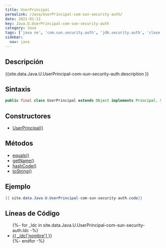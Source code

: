 ```yaml
---
title: UserPrincipal
permalink: /Java/UserPrincipal-com-sun-security-auth/
date: 2021-01-11
key: Java.U.UserPrincipal-com-sun-security-auth
category: Java
tags: ['java se', 'com.sun.security.auth', 'jdk.security.auth', 'clase java', 'Java 1.6']
sidebar: 
  nav: java
---
```


## Descripción
{{site.data.Java.U.UserPrincipal-com-sun-security-auth.description }}

## Sintaxis
~~~java
public final class UserPrincipal extends Object implements Principal, Serializable
~~~

## Constructores
* [UserPrincipal()](/Java/UserPrincipal-com-sun-security-auth/UserPrincipal/)

## Métodos
* [equals()](/Java/UserPrincipal-com-sun-security-auth/equals)
* [getName()](/Java/UserPrincipal-com-sun-security-auth/getName)
* [hashCode()](/Java/UserPrincipal-com-sun-security-auth/hashCode)
* [toString()](/Java/UserPrincipal-com-sun-security-auth/toString)

## Ejemplo
~~~java
{{ site.data.Java.U.UserPrincipal-com-sun-security-auth.code}}
~~~

## Líneas de Código
<ul>
{%- for _ldc in site.data.Java.U.UserPrincipal-com-sun-security-auth.ldc -%}
   <li>
       <a href="{{_ldc['url'] }}">{{ _ldc['nombre'] }}</a>
   </li>
{%- endfor -%}
</ul>
